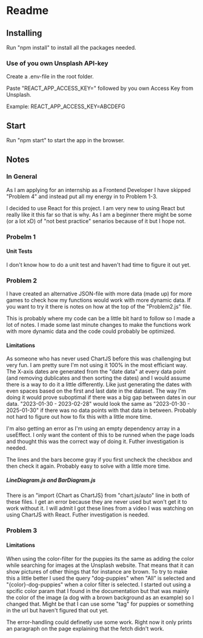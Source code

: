 # Readme

## Installing

Run "npm install" to install all the packages needed.


### Use of you own Unsplash API-key

Create a .env-file in the root folder.

Paste "REACT_APP_ACCESS_KEY=" followed by you own Access Key from Unsplash.

Example:
REACT_APP_ACCESS_KEY=ABCDEFG

## Start

Run "npm start" to start the app in the browser.

## Notes

### In General

As I am applying for an internship as a Frontend Developer I have skipped "Problem 4" and instead put all my energy in to Problem 1-3.

I decided to use React for this project. I am very new to using React but really like it this far so that is why. As I am a beginner there might be some (or a lot xD) of "not best practice" senarios because of it but I hope not.  

### Probelm 1

#### Unit Tests

I don't know how to do a unit test and haven't had time to figure it out yet. 

### Problem 2

I have created an alternative JSON-file with more data (made up) for more games to check how my functions would work with more dynamic data. If you want to try it there is notes on how at the top of the "Problem2.js" file.

This is probably where my code can be a little bit hard to follow so I made a lot of notes. I made some last minute changes to make the functions work with more dynamic data and the code could probably be optimized.

#### Limitations

As someone who has never used ChartJS before this was challenging but very fun. I am pretty sure I'm not using it 100% in the most efficiant way. The X-axis dates are generated from the "date data" at every data point (and removing dublicates and then sorting the dates) and I would assume there is a way to do it a little differently. Like just generating the dates with even spaces based on the first and last date in the dataset. The way I'm doing it would prove suboptimal if there was a big gap between dates in our data. "2023-01-30 - 2023-02-28" would look the same as "2023-01-30 - 2025-01-30" if there was no data points with that data in between. Probably not hard to figure out how to fix this with a little more time.

I'm also getting an error as I'm using an empty dependency array in a useEffect. I only want the content of this to be runned when the page loads and thought this was the correct way of doing it. Futher investigation is needed.

The lines and the bars become gray if you first uncheck the checkbox and then check it again. Probably easy to solve with a little more time.

##### LineDiagram.js and BarDiagram.js

There is an "import {Chart as ChartJS} from "chart.js/auto" line in both of these files. I get an error because they are never used but won't get it to work without it. I will admit I got these lines from a video I was watching on using ChartJS with React. Futher investigation is needed.

### Problem 3

#### Limitations

When using the color-filter for the puppies its the same as adding the color while searching for images at the Unsplash website. That means that it can show pictures of other things that for instance are brown. To try to make this a little better I used the query "dog-puppies" when "All" is selected and "{color}-dog-puppies" when a color filter is selected. I started out using a spcific color param that I found in the documentation but that was mainly the color of the image (a dog with a brown background as an example) so I changed that. Might be that I can use some "tag" for puppies or something in the url but haven't figured that out yet. 

The error-handling could definetly use some work. Right now it only prints an paragraph on the page explaining that the fetch didn't work. 